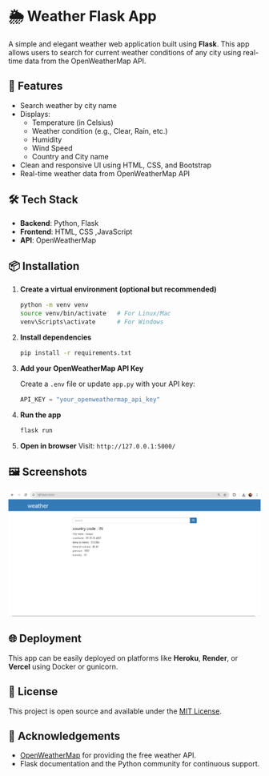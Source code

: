 
# 🌦️ Weather Flask App

A simple and elegant weather web application built using **Flask**. This app allows users to search for current weather conditions of any city using real-time data from the OpenWeatherMap API.

## 🚀 Features

- Search weather by city name
- Displays:
  - Temperature (in Celsius)
  - Weather condition (e.g., Clear, Rain, etc.)
  - Humidity
  - Wind Speed
  - Country and City name
- Clean and responsive UI using HTML, CSS, and Bootstrap
- Real-time weather data from OpenWeatherMap API

## 🛠️ Tech Stack

- **Backend**: Python, Flask
- **Frontend**: HTML, CSS ,JavaScript
- **API**: OpenWeatherMap

## 📦 Installation

1. **Create a virtual environment (optional but recommended)**
   ```bash
   python -m venv venv
   source venv/bin/activate   # For Linux/Mac
   venv\Scripts\activate      # For Windows
   ```

2. **Install dependencies**
   ```bash
   pip install -r requirements.txt
   ```

3. **Add your OpenWeatherMap API Key**

   Create a `.env` file or update `app.py` with your API key:
   ```python
   API_KEY = "your_openweathermap_api_key"
   ```

4. **Run the app**
   ```bash
   flask run
   ```

5. **Open in browser**
   Visit: `http://127.0.0.1:5000/`

## 🖼️ Screenshots

![alt text](image.png)

## 🌐 Deployment

This app can be easily deployed on platforms like **Heroku**, **Render**, or **Vercel** using Docker or gunicorn.

## 📄 License

This project is open source and available under the [MIT License](LICENSE).

## 🙌 Acknowledgements

- [OpenWeatherMap](https://openweathermap.org/) for providing the free weather API.
- Flask documentation and the Python community for continuous support.
